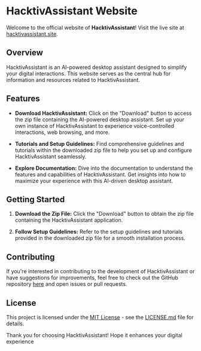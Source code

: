 # HacktivAssistant Website

Welcome to the official website of **HacktivAssistant**! Visit the live site at [hacktivassistant.site](https://hacktivassistant.site).

## Overview

HacktivAssistant is an AI-powered desktop assistant designed to simplify your digital interactions. This website serves as the central hub for information and resources related to HacktivAssistant.

## Features

- **Download HacktivAssistant:** Click on the "Download" button to access the zip file containing the AI-powered desktop assistant. Set up your own instance of HacktivAssistant to experience voice-controlled interactions, web browsing, and more.

- **Tutorials and Setup Guidelines:** Find comprehensive guidelines and tutorials within the downloaded zip file to help you set up and configure HacktivAssistant seamlessly.

- **Explore Documentation:** Dive into the documentation to understand the features and capabilities of HacktivAssistant. Get insights into how to maximize your experience with this AI-driven desktop assistant.

## Getting Started

1. **Download the Zip File:** Click the "Download" button to obtain the zip file containing the HacktivAssistant application.

2. **Follow Setup Guidelines:** Refer to the setup guidelines and tutorials provided in the downloaded zip file for a smooth installation process.

## Contributing

If you're interested in contributing to the development of HacktivAssistant or have suggestions for improvements, feel free to check out the GitHub repository [here](https://github.com/imambujshukla7/hacktivassistant-site) and open issues or pull requests.

## License

This project is licensed under the [MIT License](LICENSE.md) - see the [LICENSE.md](LICENSE.md) file for details.

Thank you for choosing HacktivAssistant! Hope it enhances your digital experience
